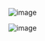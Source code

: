 ![image](https://github.com/user-attachments/assets/61d0af84-3f8c-44b2-b065-e404e8dbe7f5)


![image](https://github.com/user-attachments/assets/059fac7d-8a2a-4111-b8d6-20a9edf2d9a4)

